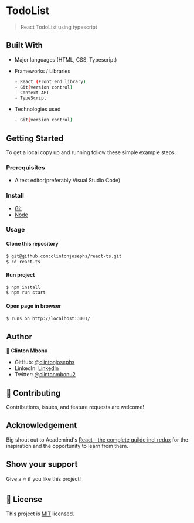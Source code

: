 # TodoList

>  React TodoList using typescript


## Built With

- Major languages (HTML, CSS, Typescript)

- Frameworks / Libraries
  ```bash
  - React (Front end library)
  - Git(version control)
  - Context API
  - TypeScript
  ```

- Technologies used 
  
  ``` bash
  - Git(version control)
  ```


## Getting Started

To get a local copy up and running follow these simple example steps.

### Prerequisites
 - A text editor(preferably Visual Studio Code)

### Install
  -  [Git](https://git-scm.com/downloads)
  -  [Node](https://nodejs.org/en/download/)

### Usage
#### Clone this repository

```bash
$ git@github.com:clintonjosephs/react-ts.git
$ cd react-ts
```
#### Run project

```bash
$ npm install
$ npm run start
```

#### Open page in browser
```bash
$ runs on http://localhost:3001/
```

## Author

👤 **Clinton Mbonu**

- GitHub: [@clintonjosephs](https://github.com/clintonjosephs)
- LinkedIn: [LinkedIn](https://linkedin.com/in/clinton-mbonu)
- Twitter: [@clintonmbonu2](https://twitter.com/clintonmbonu2)

## 🤝 Contributing

Contributions, issues, and feature requests are welcome!

## Acknowledgement
Big shout out to Academind's [React - the complete guilde incl redux](https://www.udemy.com/course/react-the-complete-guide-incl-redux/) for the inspiration and the opportunity to learn from them.

## Show your support

Give a ⭐️ if you like this project!

## 📝 License

This project is [MIT](https://opensource.org/licenses/MIT) licensed.